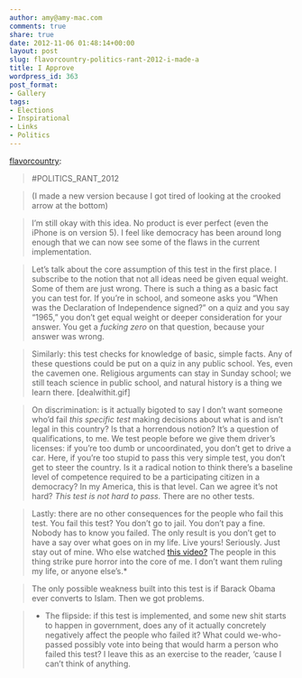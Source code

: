 ```yaml
---
author: amy@amy-mac.com
comments: true
share: true
date: 2012-11-06 01:48:14+00:00
layout: post
slug: flavorcountry-politics-rant-2012-i-made-a
title: I Approve
wordpress_id: 363
post_format:
- Gallery
tags:
- Elections
- Inspirational
- Links
- Politics
---
```


[flavorcountry](http://flavorcountry.tumblr.com/post/35076813938/politics-rant-2012-i-made-a-new-version-because):


> #POLITICS_RANT_2012
>
>

>
> (I made a new version because I got tired of looking at the crooked arrow at the bottom)
>
>

>
> I’m still okay with this idea. No product is ever perfect (even the iPhone is on version 5). I feel like democracy has been around long enough that we can now see some of the flaws in the current implementation.
>
>

>
> Let’s talk about the core assumption of this test in the first place. I subscribe to the notion that not all ideas need be given equal weight. Some of them are just wrong. There is such a thing as a basic fact you can test for. If you’re in school, and someone asks you “When was the Declaration of Independence signed?” on a quiz and you say “1965,” you don’t get equal weight or deeper consideration for your answer. You get a _fucking zero_ on that question, because your answer was wrong.
>
>

>
> Similarly: this test checks for knowledge of basic, simple facts. Any of these questions could be put on a quiz in any public school. Yes, even the cavemen one. Religious arguments can stay in Sunday school; we still teach science in public school, and natural history is a thing we learn there. [dealwithit.gif]
>
>

>
> On discrimination: is it actually bigoted to say I don’t want someone who’d fail _this specific test_ making decisions about what is and isn’t legal in this country? Is that a horrendous notion? It’s a question of qualifications, to me. We test people before we give them driver’s licenses: if you’re too dumb or uncoordinated, you don’t get to drive a car. Here, if you’re too stupid to pass this very simple test, you don’t get to steer the country. Is it a radical notion to think there’s a baseline level of competence required to be a participating citizen in a democracy? In my America, this is that level. Can we agree it’s not hard? _This test is not hard to pass._ There are no other tests.
>
>

>
> Lastly: there are no other consequences for the people who fail this test. You fail this test? You don’t go to jail. You don’t pay a fine. Nobody has to know you failed. The only result is you don’t get to have a say over what goes on in my life. Live yours! Seriously. Just stay out of mine. Who else watched [this video?](http://youtu.be/nY0M7IdNl7U) The people in this thing strike pure horror into the core of me. I don’t want them ruling my life, or anyone else’s.*
>
>

>
> The only possible weakness built into this test is if Barack Obama ever converts to Islam. Then we got problems.
>
>

>
> * The flipside: if this test is implemented, and some new shit starts to happen in government, does any of it actually concretely negatively affect the people who failed it? What could we-who-passed possibly vote into being that would harm a person who failed this test? I leave this as an exercise to the reader, ‘cause I can’t think of anything.
